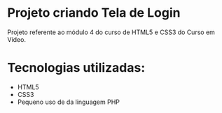 # Projeto criando Tela de Login
 Projeto referente ao módulo 4 do curso de HTML5 e CSS3 do Curso em Vídeo.

 # Tecnologias utilizadas:
 - HTML5
 - CSS3
 - Pequeno uso de da linguagem PHP
